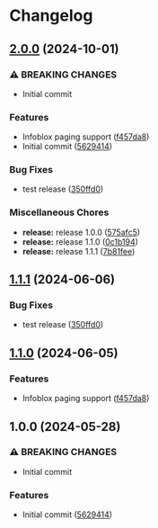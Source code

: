 # Changelog

## [2.0.0](https://github.com/jskrill/external-dns-infoblox-webhook/compare/v1.1.1...v2.0.0) (2024-10-01)


### ⚠ BREAKING CHANGES

* Initial commit

### Features

* Infoblox paging support ([f457da8](https://github.com/jskrill/external-dns-infoblox-webhook/commit/f457da8a091c062b6c264157aca94519b2805eb8))
* Initial commit ([5629414](https://github.com/jskrill/external-dns-infoblox-webhook/commit/562941456f5a60be6c98de55aa3e5f54edf73e2f))


### Bug Fixes

* test release ([350ffd0](https://github.com/jskrill/external-dns-infoblox-webhook/commit/350ffd0d05e6f8160cca72eb575013099c667e42))


### Miscellaneous Chores

* **release:** release 1.0.0 ([575afc5](https://github.com/jskrill/external-dns-infoblox-webhook/commit/575afc5b5ea375f244dc885b366ef1a2465519ca))
* **release:** release 1.1.0 ([0c1b194](https://github.com/jskrill/external-dns-infoblox-webhook/commit/0c1b194e09d8f078c25844217c75d04ccf381a1f))
* **release:** release 1.1.1 ([7b81fee](https://github.com/jskrill/external-dns-infoblox-webhook/commit/7b81fee502ad63d519ba8df895d0f0c1a4d9dd1e))

## [1.1.1](https://github.com/AbsaOSS/external-dns-infoblox-webhook/compare/v1.1.0...v1.1.1) (2024-06-06)


### Bug Fixes

* test release ([350ffd0](https://github.com/AbsaOSS/external-dns-infoblox-webhook/commit/350ffd0d05e6f8160cca72eb575013099c667e42))

## [1.1.0](https://github.com/AbsaOSS/external-dns-infoblox-webhook/compare/v1.0.0...v1.1.0) (2024-06-05)


### Features

* Infoblox paging support ([f457da8](https://github.com/AbsaOSS/external-dns-infoblox-webhook/commit/f457da8a091c062b6c264157aca94519b2805eb8))

## 1.0.0 (2024-05-28)


### ⚠ BREAKING CHANGES

* Initial commit

### Features

* Initial commit ([5629414](https://github.com/AbsaOSS/external-dns-infoblox-webhook/commit/562941456f5a60be6c98de55aa3e5f54edf73e2f))
